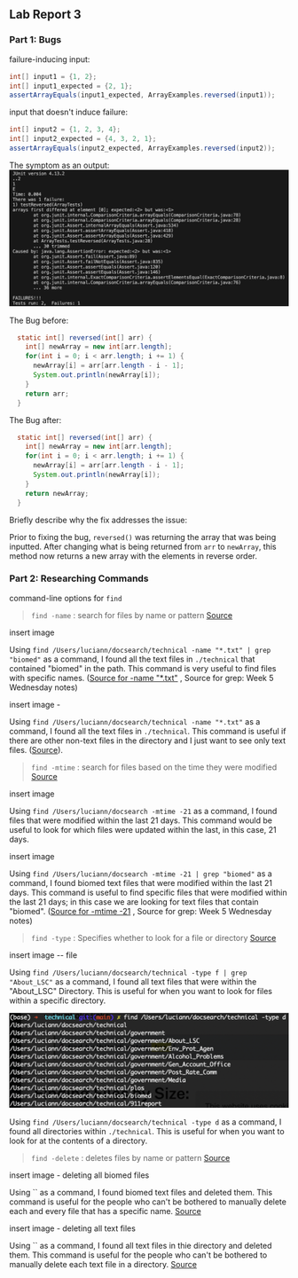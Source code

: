## Lab Report 3
### Part 1: Bugs

failure-inducing input:
```java
int[] input1 = {1, 2};
int[] input1_expected = {2, 1};
assertArrayEquals(input1_expected, ArrayExamples.reversed(input1));
```

input that doesn't induce failure:
```java
int[] input2 = {1, 2, 3, 4};
int[] input2_expected = {4, 3, 2, 1};
assertArrayEquals(input2_expected, ArrayExamples.reversed(input2));
```
The symptom as an output:
![](symp_output.png)

The Bug before:
```java
  static int[] reversed(int[] arr) {
    int[] newArray = new int[arr.length];
    for(int i = 0; i < arr.length; i += 1) {
      newArray[i] = arr[arr.length - i - 1];
      System.out.println(newArray[i]);
    }
    return arr;
  }
```

The Bug after:
```java
  static int[] reversed(int[] arr) {
    int[] newArray = new int[arr.length];
    for(int i = 0; i < arr.length; i += 1) {
      newArray[i] = arr[arr.length - i - 1];
      System.out.println(newArray[i]);
    }
    return newArray;
  }
```

Briefly describe why the fix addresses the issue:

Prior to fixing the bug, `reversed()` was returning the array that was being inputted. After changing what is being returned from `arr` to `newArray`, this method now returns a new array with the elements in reverse order.


### Part 2: Researching Commands
command-line options for `find`

> `find -name` : search for files by name or pattern [Source](https://tecadmin.net/linux-find-command-with-examples/)

insert image

Using `find /Users/luciann/docsearch/technical -name "*.txt" | grep "biomed"` as a command, I found all the text files in `./technical` that contained "biomed" in the path. This command is very useful to find files with specific names. ([Source for -name "*.txt"](https://kb.iu.edu/d/admm) , Source for grep: Week 5 Wednesday notes)

insert image - 

Using `find /Users/luciann/docsearch/technical -name "*.txt"` as a command, I found all the text files in `./technical`. This command is useful if there are other non-text files in the directory and I just want to see only text files. ([Source](https://kb.iu.edu/d/admm)).


>`find -mtime` : search for files based on the time they were modified [Source](https://tecadmin.net/linux-find-command-with-examples/)

insert image

Using `find /Users/luciann/docsearch -mtime -21` as a command, I found files that were modified within the last 21 days. This command would be useful to look for which files were updated within the last, in this case, 21 days.

insert image

Using `find /Users/luciann/docsearch -mtime -21 | grep "biomed"` as a command, I found biomed text files that were modified within the last 21 days. This command is useful to find specific files that were modified within the last 21 days; in this case we are looking for text files that contain "biomed". ([Source for -mtime -21](https://kb.iu.edu/d/admm) , Source for grep: Week 5 Wednesday notes)
  
> `find -type` : Specifies whether to look for a file or directory [Source](https://www.geeksforgeeks.org/find-command-in-linux-with-examples/)

insert image -- file

Using `find /Users/luciann/docsearch/technical -type f | grep "About_LSC"` as a command, I found all text files that were within the "About_LSC" Directory. This is useful for when you want to look for files within a specific directory.

![](type_d.png)

Using `find /Users/luciann/docsearch/technical -type d` as a command, I found all directories within `./technical`. This is useful for when you want to look for at the contents of a directory.

>`find -delete` : deletes files by name or pattern [Source](https://www.geeksforgeeks.org/find-command-in-linux-with-examples/)

insert image - deleting all biomed files

Using `` as a command, I found biomed text files and deleted them. This command is useful for the people who can't be bothered to manually delete each and every file that has a specific name. [Source](https://www.geeksforgeeks.org/find-command-in-linux-with-examples/)

insert image - deleting all text files

Using `` as a command, I found all text files in thie directory and deleted them. This command is useful for the people who can't be bothered to manually delete each text file in a directory. [Source](https://www.geeksforgeeks.org/find-command-in-linux-with-examples/)

